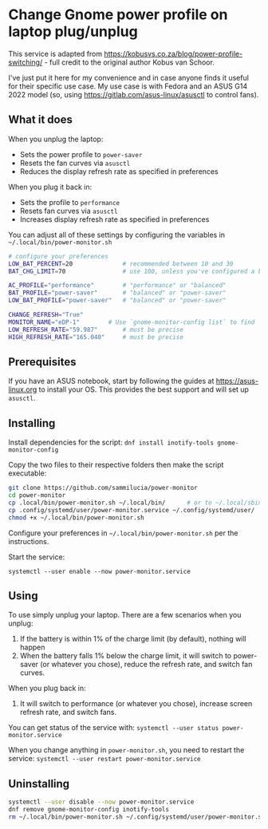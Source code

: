 # Change Gnome power profile on laptop plug/unplug

This service is adapted from https://kobusvs.co.za/blog/power-profile-switching/ - full credit to the original author Kobus van Schoor.

I've just put it here for my convenience and in case anyone finds it useful for their specific use case. My use case is with Fedora and an ASUS G14 2022 model (so, using https://gitlab.com/asus-linux/asusctl to control fans).

## What it does

When you unplug the laptop:
- Sets the power profile to `power-saver`
- Resets the fan curves via `asusctl`
- Reduces the display refresh rate as specified in preferences

When you plug it back in:
- Sets the profile to `performance`
- Resets fan curves via `asusctl`
- Increases display refresh rate as specified in preferences

You can adjust all of these settings by configuring the variables in `~/.local/bin/power-monitor.sh`

```bash
# configure your preferences
LOW_BAT_PERCENT=20              # recommended between 10 and 30
BAT_CHG_LIMIT=70                # use 100, unless you've configured a battery charge limit

AC_PROFILE="performance"        # "performance" or "balanced"
BAT_PROFILE="power-saver"       # "balanced" or "power-saver"
LOW_BAT_PROFILE="power-saver"   # "balanced" or "power-saver"

CHANGE_REFRESH="True"
MONITOR_NAME="eDP-1"		# Use `gnome-monitor-config list` to find
LOW_REFRESH_RATE="59.987"       # must be precise
HIGH_REFRESH_RATE="165.040"     # must be precise
```

## Prerequisites

If you have an ASUS notebook, start by following the guides at https://asus-linux.org to install your OS. This provides the best support and will set up `asusctl`.

## Installing

Install dependencies for the script:
`dnf install inotify-tools gnome-monitor-config`

Copy the two files to their respective folders then make the script executable:
```bash
git clone https://github.com/sammilucia/power-monitor
cd power-monitor
cp .local/bin/power-monitor.sh ~/.local/bin/      # or to ~/.local/sbin/ if you prefer
cp .config/systemd/user/power-monitor.service ~/.config/systemd/user/
chmod +x ~/.local/bin/power-monitor.sh
```

Configure your preferences in `~/.local/bin/power-monitor.sh` per the instructions.

Start the service:

`systemctl --user enable --now power-monitor.service`

## Using

To use simply unplug your laptop. There are a few scenarios when you unplug:
1. If the battery is within 1% of the charge limit (by default), nothing will happen
2. When the battery falls 1% below the charge limit, it will switch to power-saver (or whatever you chose), reduce the refresh rate, and switch fan curves.

When you plug back in:
1. It will switch to performance (or whatever you chose), increase screen refresh rate, and switch fans.

You can get status of the service with:
`systemctl --user status power-monitor.service`

When you change anything in `power-monitor.sh`, you need to restart the service:
`systemctl --user restart power-monitor.service`

## Uninstalling

```bash
systemctl --user disable --now power-monitor.service
dnf remove gnome-monitor-config inotify-tools
rm ~/.local/bin/power-monitor.sh ~/.config/systemd/user/power-monitor.service
```
